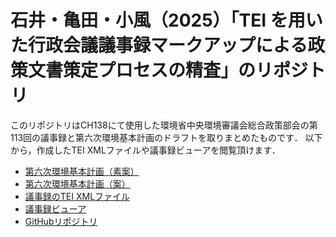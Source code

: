 # 石井・亀田・小風（2025）「TEI を用いた行政会議議事録マークアップによる政策文書策定プロセスの精査」のリポジトリ

このリポジトリはCH138にて使用した環境省中央環境審議会総合政策部会の第113回の議事録と第六次環境基本計画のドラフトを取りまとめたものです．
以下から，作成したTEI XMLファイルや議事録ビューアを閲覧頂けます．

- [第六次環境基本計画（素案）](./env6plan_initial_draft.html)
- [第六次環境基本計画（案）](./env6plan_draft.html)
- [議事録のTEI XMLファイル](./ENV_113.xml)
- [議事録ビューア](./itviewer.html)
- [GitHubリポジトリ](https://github.com/kou10111415/env_meeting_annotated)
